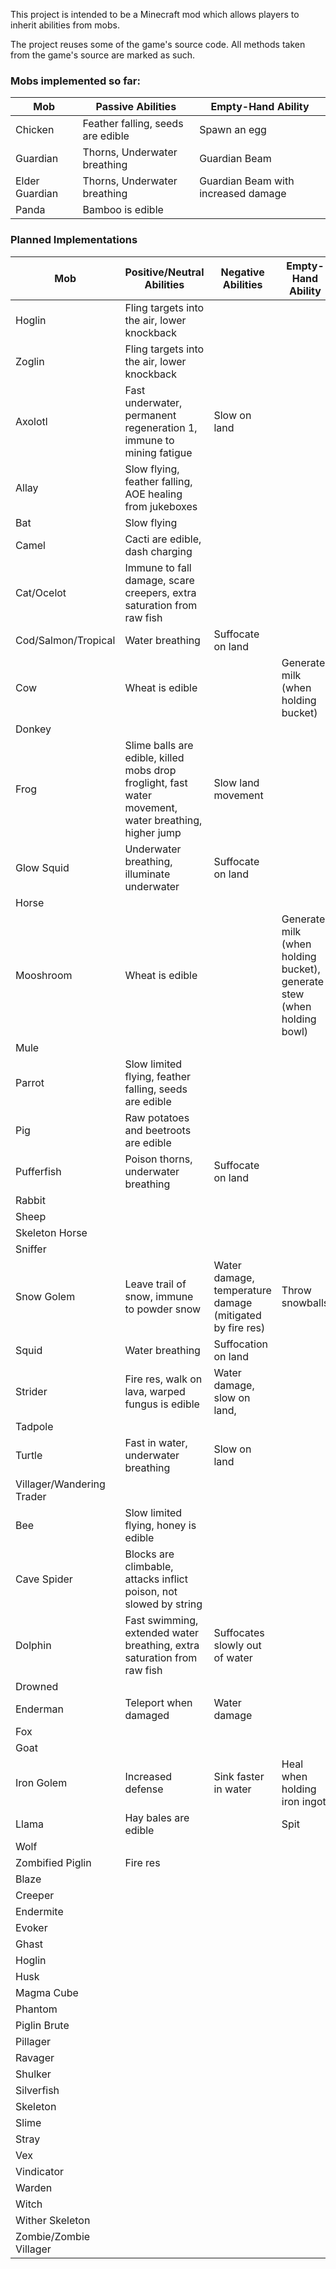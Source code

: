 This project is intended to be a Minecraft mod which allows players to inherit abilities from mobs.

The project reuses some of the game's source code. All methods taken from the game's source are marked as such. 
### Mobs implemented so far:

| Mob            | Passive Abilities                 | Empty-Hand Ability                  |
|----------------|-----------------------------------|-------------------------------------|
| Chicken        | Feather falling, seeds are edible | Spawn an egg                        |
| Guardian       | Thorns, Underwater breathing      | Guardian Beam                       |
| Elder Guardian | Thorns, Underwater breathing      | Guardian Beam with increased damage |
| Panda          | Bamboo is edible                  |                                     |

### Planned Implementations 
| Mob                       | Positive/Neutral Abilities                                                                            | Negative Abilities                                       | Empty-Hand Ability                                                     | 
|---------------------------|-------------------------------------------------------------------------------------------------------|----------------------------------------------------------|------------------------------------------------------------------------|
| Hoglin                    | Fling targets into the air, lower knockback                                                           |                                                          |                                                                        |
| Zoglin                    | Fling targets into the air, lower knockback                                                           |                                                          |                                                                        |
| Axolotl                   | Fast underwater, permanent regeneration 1, immune to mining fatigue                                   | Slow on land                                             |                                                                        |
| Allay                     | Slow flying, feather falling, AOE healing from jukeboxes                                              |                                                          |                                                                        |
| Bat                       | Slow flying                                                                                           |                                                          |                                                                        |
| Camel                     | Cacti are edible, dash charging                                                                       |                                                          |                                                                        |
| Cat/Ocelot                | Immune to fall damage, scare creepers, extra saturation from raw fish                                 |                                                          |                                                                        |
| Cod/Salmon/Tropical       | Water breathing                                                                                       | Suffocate on land                                        |                                                                        |
| Cow                       | Wheat is edible                                                                                       |                                                          | Generate milk (when holding bucket)                                    |
| Donkey                    |                                                                                                       |                                                          |                                                                        |
| Frog                      | Slime balls are edible, killed mobs drop froglight, fast water movement, water breathing, higher jump | Slow land movement                                       |                                                                        |
| Glow Squid                | Underwater breathing, illuminate underwater                                                           | Suffocate on land                                        |                                                                        |
| Horse                     |                                                                                                       |                                                          |                                                                        |
| Mooshroom                 | Wheat is edible                                                                                       |                                                          | Generate milk (when holding bucket), generate stew (when holding bowl) |
| Mule                      |                                                                                                       |                                                          |                                                                        |
| Parrot                    | Slow limited flying, feather falling, seeds are edible                                                |                                                          |                                                                        |
| Pig                       | Raw potatoes and beetroots are edible                                                                 |                                                          |                                                                        |
| Pufferfish                | Poison thorns, underwater breathing                                                                   | Suffocate on land                                        |                                                                        |
| Rabbit                    |                                                                                                       |                                                          |                                                                        |
| Sheep                     |                                                                                                       |                                                          |                                                                        |
| Skeleton Horse            |                                                                                                       |                                                          |                                                                        |
| Sniffer                   |                                                                                                       |                                                          |                                                                        |
| Snow Golem                | Leave trail of snow, immune to powder snow                                                            | Water damage, temperature damage (mitigated by fire res) | Throw snowballs                                                        |
| Squid                     | Water breathing                                                                                       | Suffocation on land                                      |                                                                        |
| Strider                   | Fire res, walk on lava, warped fungus is edible                                                       | Water damage, slow on land,                              |                                                                        |
| Tadpole                   |                                                                                                       |                                                          |                                                                        |
| Turtle                    | Fast in water, underwater breathing                                                                   | Slow on land                                             |                                                                        |
| Villager/Wandering Trader |                                                                                                       |                                                          |                                                                        |
| Bee                       | Slow limited flying, honey is edible                                                                  |                                                          |                                                                        |
| Cave Spider               | Blocks are climbable, attacks inflict poison, not slowed by string                                    |                                                          |                                                                        |
| Dolphin                   | Fast swimming, extended water breathing, extra saturation from raw fish                               | Suffocates slowly out of water                           |                                                                        |
| Drowned                   |                                                                                                       |                                                          |                                                                        |
| Enderman                  | Teleport when damaged                                                                                 | Water damage                                             |                                                                        |
| Fox                       |                                                                                                       |                                                          |                                                                        |
| Goat                      |                                                                                                       |                                                          |                                                                        |
| Iron Golem                | Increased defense                                                                                     | Sink faster in water                                     | Heal when holding iron ingot                                           |
| Llama                     | Hay bales are edible                                                                                  |                                                          | Spit                                                                   |
| Wolf                      |                                                                                                       |                                                          |                                                                        |
| Zombified Piglin          | Fire res                                                                                              |                                                          |                                                                        |
| Blaze                     |                                                                                                       |                                                          |                                                                        |
| Creeper                   |                                                                                                       |                                                          |                                                                        |
| Endermite                 |                                                                                                       |                                                          |                                                                        |
| Evoker                    |                                                                                                       |                                                          |                                                                        |
| Ghast                     |                                                                                                       |                                                          |                                                                        |
| Hoglin                    |                                                                                                       |                                                          |                                                                        |
| Husk                      |                                                                                                       |                                                          |                                                                        |
| Magma Cube                |                                                                                                       |                                                          |                                                                        |
| Phantom                   |                                                                                                       |                                                          |                                                                        |
| Piglin Brute              |                                                                                                       |                                                          |                                                                        |
| Pillager                  |                                                                                                       |                                                          |                                                                        |
| Ravager                   |                                                                                                       |                                                          |                                                                        |
| Shulker                   |                                                                                                       |                                                          |                                                                        |
| Silverfish                |                                                                                                       |                                                          |                                                                        |
| Skeleton                  |                                                                                                       |                                                          |                                                                        |
| Slime                     |                                                                                                       |                                                          |                                                                        |
| Stray                     |                                                                                                       |                                                          |                                                                        |
| Vex                       |                                                                                                       |                                                          |                                                                        |
| Vindicator                |                                                                                                       |                                                          |                                                                        |
| Warden                    |                                                                                                       |                                                          |                                                                        |
| Witch                     |                                                                                                       |                                                          |                                                                        |
| Wither Skeleton           |                                                                                                       |                                                          |                                                                        |
| Zombie/Zombie Villager    |                                                                                                       |                                                          |                                                                        |

